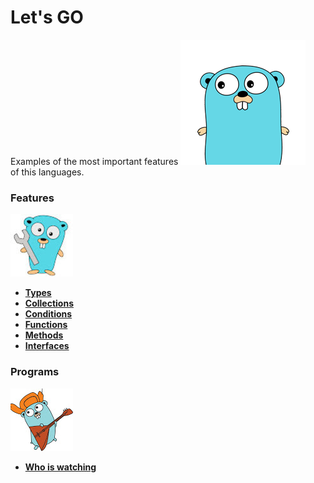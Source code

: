  # Let's GO  
 Examples of the most important features
![My image](img/gopher-main.png)    
  of this languages.

### Features
![My image](img/features.jpg)    

* **[Types](features/src/politrons/Types_test.go)**
* **[Collections](features/src/politrons/Collections_test.go)**
* **[Conditions](features/src/politrons/Conditions_test.go)**
* **[Functions](features/src/politrons/Functions_test.go)** 
* **[Methods](features/src/politrons/Methods_test.go)**
* **[Interfaces](features/src/politrons/Interfaces_test.go)**

### Programs
![My image](img/programs.jpg)    

* **[Who is watching](https://github.com/politrons/Who-is-watching)**